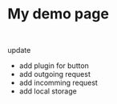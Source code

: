 # My demo page

```{mydirective} myword
```

```{like-button}
```

update

- add plugin for button 
- add outgoing request
- add incomming request
- add local storage
